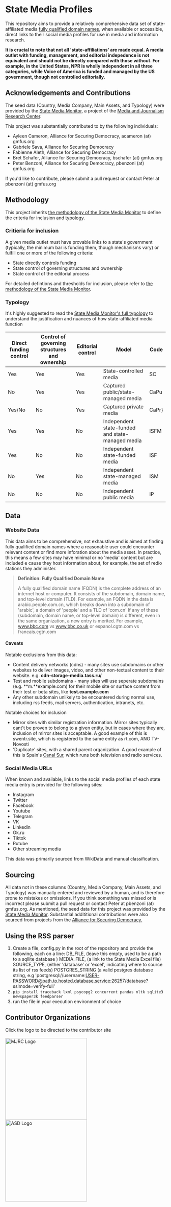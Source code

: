 # State Media Profiles
This repository aims to provide a relatively comprehensive data set of state-affiliated media [fully qualified domain names](https://en.wikipedia.org/wiki/Fully_qualified_domain_name), when available or accessible, direct links to their social media profiles for use in media and information research. 

**It is crucial to note that not all 'state-affiliations' are made equal. A media outlet with funding, management, and editorial indepedence is not equivalent and should not be directly compared with those without. For example, in the United States, NPR is wholly independent in all three categories, while Voice of America is funded and managed by the US government, though not controlled editorially.**

## Acknowledgements and Contributions
The seed data (Country, Media Company, Main Assets, and Typology) were provided by the [State Media Monitor](https://statemediamonitor.com), a project of the [Media and Journalism Research Center](https://journalismresearch.org/).

This project was substantially contributed to by the following individuals:
- Ayleen Cameron, Alliance for Securing Democracy, acameron (at) gmfus.org
- Gabriele Sava, Alliance for Securing Democracy
- Fabienne Aleth, Alliance for Securing Democracy
- Bret Schafer, Alliance for Securing Democracy, bschafer (at) gmfus.org
- Peter Benzoni, Alliance for Securing Democracy, pbenzoni (at) gmfus.org

If you'd like to contribute, please submit a pull request or contact Peter at pbenzoni (at) gmfus.org

## Methodology
This project inherits [the methodology of the State Media Monitor](https://statemediamonitor.com/methodology/) to define the criteria for inclusion and [typology](https://statemediamonitor.com/typology/).

### Critieria for inclusion
A given media outlet must have provable links to a state's government (typically, the minimum bar is funding them, though mechanisms vary) or fulfill one or more of the following criteria:
- State directly controls funding 
- State control of governing structures and ownership
- State control of the editorial process
  
For detailed defintions and thresholds for inclusion, please refer to [the methodology of the State Media Monitor](https://statemediamonitor.com/methodology/).

### Typology
It's highly suggested to read the [State Media Monitor's full typology](https://statemediamonitor.com/typology/) to understand the justification and nuances of how state-affiliated media function

|Direct funding control|Control of governing structures and ownership|Editorial control|Model|Code|
|-----|---------|------|------|------|
|Yes|Yes|Yes|State-controlled media|SC|
|No|Yes|Yes|Captured public/state-managed media|CaPu|
|Yes/No|No|Yes|Captured private media|CaPr}
|Yes|Yes|No|Independent state-funded and state-managed media|ISFM|
|Yes|No|No|Independent state-funded media|ISF|
|No|Yes|No|Independent state-managed media|ISM|
|No|No|No|Independent public media|IP|

## Data

### Website Data 
This data aims to be comprehensive, not exhaustive and is aimed at finding fully qualified domain names where a reasonable user could encounter relevant content or find more inforation about the media asset. In practice, this means a few sites may have minimal or no 'media' content but are included e cause they host information about, for example, the set of redio stations they administer. 
>**Definition: Fully Qualified Domain Name**
> 
> A fully qualified domain name (FQDN) is the complete address of an internet host or computer. It consists of the subdomain, domain name, and top-level domain (TLD). For example, an FQDN in the data is arabic.people.com.cn, which breaks down into a subdomain of 'arabic', a domain of 'people' and a TLD of 'com.cn'
If any of these (subdomain, domain name, or top-level domain) is different, even in the same organization, a new entry is merited. For example, www.bbc.com vs www.bbc.co.uk or espanol.cgtn.com vs francais.cgtn.com 

#### Caveats
Notable exclusions from this data:
- Content delivery networks (cdns) - many sites use subdomains or other websites to deliver images, video, and other non-textual content to their website. e.g. **cdn-storage-media.tass.ru/**
- Test and mobile subdomains - many sites will use seperate subdomains (e.g. **m.**example.com) for their mobile site or surface content from their test or beta sites, like **test.example.com**
- Any other subdomain unlikely to be encountered during normal use, including rss feeds, mail servers, authentication, intranets, etc.

Notable choices for inclusion
- Mirror sites with similar registration information. Mirror sites typically cant't be proven to belong to a given entity, but in cases where they are, inclusion of mirror sites is acceptable. A good example of this is swentr.site, which is registered to the same entity as rt.com, ANO TV-Novosti
- 'Duplicate' sites, with a shared parent organization. A good example of this is Spain's [Canal Sur](https://www.canalsur.es/), which runs both television and radio services.

### Social Media URLs
When known and available, links to the social media profiles of each state media entry is provided for the following sites:
- Instagram
- Twitter
- Facebook
- Youtube
- Telegram
- VK
- Linkedin
- Ok.ru
- Tiktok
- Rutube
- Other streaming media 

This data was primarily sourced from WikiData and manual classification. 

## Sourcing 
All data not in these columns (Country, Media Company, Main Assets, and Typology) was manually entered and reviewed by a human, and is therefore prone to mistakes or omissions. If you think something was missed or is incorrect please submit a pull request or contact Peter at pbenzoni (at) gmfus.org.
As mentioned, the seed data for this project was provided by the [State Media Monitor](https://statemediamonitor.com). Substantial addititional contributions were also sourced from projects from the [Alliance for Securing Democracy.](https://securingdemocracy.gmfus.org/)

## Using the RSS parser
1. Create a file, config.py in the root of the repository and provide the following, each on a line: DB_FILE, (leave this empty, used to be a path to a sqllite database ) MEDIA_FILE, (a link to the State Media Excel file) SOURCE_TYPE, (either 'database' or 'excel', indicating where to source its list of rss feeds)  POSTGRES_STRING (a valid postgres database string, e.g 'postgresql://username:USER-PASSWORD@path.to.hosted.database.service:26257/database?sslmode=verify-full'
2. ```pip install traceback lxml psycopg2 concurrent pandas nltk sqlite3 newspaper3k feedparser```
3. run the file in your execution environment of choice

## Contributor Organizations
Click the logo to be directed to the contributor site
\
\
[<img src="https://securingdemocracy.gmfus.org/wp-content/uploads/2023/08/MJRC-Logo-FT-1.png" alt="MJRC Logo" height="256"/>](https://journalismresearch.org/) [<img src="https://securingdemocracy.gmfus.org/wp-content/uploads/2023/08/cropped-asd-social-icon-w-bg-01.png" alt="ASD Logo" height="256" />
](https://securingdemocracy.gmfus.org/)
